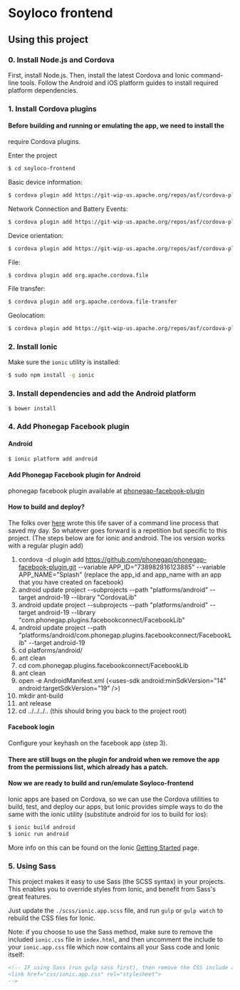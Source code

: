 Soyloco frontend
=====================

## Using this project


### 0. Install Node.js and Cordova
First, install Node.js. Then, install the latest Cordova and Ionic command-line tools.
Follow the Android and iOS platform guides to install required platform dependencies.

### 1. Install Cordova plugins

#### Before building and running or emulating the app, we need to install the
require Cordova plugins.

Enter the project
```bash
$ cd soyloco-frontend
```

Basic device information:
```bash
$ cordova plugin add https://git-wip-us.apache.org/repos/asf/cordova-plugin-device.git
```

Network Connection and Battery Events:
```bash
$ cordova plugin add https://git-wip-us.apache.org/repos/asf/cordova-plugin-network-information.git
```

Device orientation:
```bash
$ cordova plugin add https://git-wip-us.apache.org/repos/asf/cordova-plugin-device-orientation.git
```


File:
```bash
$ cordova plugin add org.apache.cordova.file
```


File transfer:
```bash
$ cordova plugin add org.apache.cordova.file-transfer
```
Geolocation:
```bash
$ cordova plugin add https://git-wip-us.apache.org/repos/asf/cordova-plugin-geolocation.git
```


### 2. Install Ionic

Make sure the `ionic` utility is installed:

```bash
$ sudo npm install -g ionic
```

### 3. Install dependencies and add the Android platform

```bash
$ bower install
```

### 4. Add Phonegap Facebook plugin

#### Android
```bash
$ ionic platform add android
```

#### Add Phonegap Facebook plugin for Android
phonegap facebook plugin available at [phonegap-facebook-plugin](https://github.com/phonegap/phonegap-facebook-plugin.git)


#### How to build and deploy?

The folks over [here](https://github.com/Wizcorp/phonegap-facebook-plugin/blob/develop/platforms/android/README.md) wrote this
life saver of a command line process that saved my day. So whatever goes forward is a repetition but specific to this project.
(The steps below are for ionic and android. The ios version works with a regular plugin add)

1. cordova -d plugin add https://github.com/phonegap/phonegap-facebook-plugin.git --variable APP_ID="738982816123885" --variable APP_NAME="Splash"
   (replace the app_id and app_name with an app that you have created on facebook)
2. android update project --subprojects --path "platforms/android" --target android-19 --library "CordovaLib"
3. android update project --subprojects --path "platforms/android" --target android-19 --library "com.phonegap.plugins.facebookconnect/FacebookLib"
4. android update project --path "platforms/android/com.phonegap.plugins.facebookconnect/FacebookLib" --target android-19
5. cd platforms/android/
6. ant clean
7. cd com.phonegap.plugins.facebookconnect/FacebookLib
8. ant clean
9. open -e AndroidManifest.xml  (\<uses-sdk android:minSdkVersion="14" android:targetSdkVersion="19" /\>)
10. mkdir ant-build
11. ant release
12. cd ../../../.. (this should bring you back to the project root)

#### Facebook login

Configure your keyhash on the facebook app (step 3).

#### There are still bugs on the plugin for android when we remove the app from the permissions list, which already has a patch.


#### Now we are ready to build and run/emulate Soyloco-frontend
Ionic apps are based on Cordova, so we can use the Cordova utilities
to build, test, and deploy our apps, but Ionic provides simple ways to do
the same with the ionic utility (substitute android for ios to build for ios):

```bash
$ ionic build android
$ ionic run android
```

More info on this can be found on the Ionic [Getting Started](http://ionicframework.com/getting-started) page.


### 5. Using Sass

This project makes it easy to use Sass (the SCSS syntax) in your projects. This enables you to override styles from Ionic, and benefit from
Sass's great features.

Just update the `./scss/ionic.app.scss` file, and run `gulp` or `gulp watch` to rebuild the CSS files for Ionic.

Note: if you choose to use the Sass method, make sure to remove the included `ionic.css` file in `index.html`, and then uncomment
the include to your `ionic.app.css` file which now contains all your Sass code and Ionic itself:

```html
<!-- IF using Sass (run gulp sass first), then remove the CSS include above
<link href="css/ionic.app.css" rel="stylesheet">
-->
```

